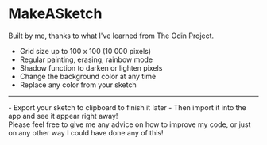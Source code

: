 # MakeASketch

Built by me, thanks to what I've learned from The Odin Project.

- Grid size up to 100 x 100 (10 000 pixels)
- Regular painting, erasing, rainbow mode
- Shadow function to darken or lighten pixels
  <br>
- Change the background color at any time
- Replace any color from your sketch
<hr>
- Export your sketch to clipboard to finish it later
- Then import it into the app and see it appear right away!
  <br>
  Please feel free to give me any advice on how to improve my code, or just on any other way I could have done any of this!
